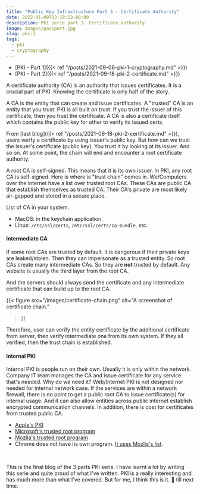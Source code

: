 ```yaml
---
title: "Public Key Infrastructure Part 3 - Certificate Authority"
date: 2022-01-09T13:19:53-08:00
description: PKI serie part 3. Certificate authority.
image: images/passport.jpg
slug: pki-3
tags:
  - pki
  - cryptography
---
```


* [PKI - Part 1]({{< ref "/posts/2021-09-06-pki-1-cryptography.md" >}})
* [PKI - Part 2]({{< ref "/posts/2021-09-18-pki-2-certificate.md" >}})

A certificate authority (CA) is an authority that issues certificates. It is a crucial part of PKI. Knowing the certificate is only half of the story.

A CA is the entity that can create and issue certificates. A "trusted" CA is an entity that you trust. PKI is all built on trust. If you trust the issuer of this certificate, then you trust the certificate. A CA is also a certificate itself which contains the public key for other to verify its issued certs.

From [last blog]({{< ref "/posts/2021-09-18-pki-2-certificate.md" >}}), users verify a certificate by using issuer's public key. But how can we trust the issuer's certificate (public key). You trust it by looking at its issuer. And so on. At some point, the chain will end and encounter a root certificate authority. 


A root CA is self-signed. This means that it is its own issuer. In PKI, any root CA is self-signed. Here is where is "trust chain" comes in. We/Computers over the internet have a list over trusted root CAs. These CAs are public CA that establish themselves as trusted CA. Their CA's private are most likely air-gapped and stored in a secure place. 


List of CA in your system.
* MacOS: in the keychain application.
* Linux: `/etc/ssl/certs`, `/etc/ssl/certs/ca-bundle`, etc.



#### Intermediate CA

If some root CAs are trusted by default, it is dangerous if their private keys are leaked/stolen. Then they can impersonate as a trusted entity. So root CAs create many intermediate CAs. So they are **not** trusted by default. Any website is usually the third layer from the root CA.

And the servers should always send the certificate and any intermediate certificate that can build up to the root CA. 

{{< figure
    src="/images/certificate-chain.png"
    alt="A screenshot of certificate chain."
>}}

Therefore, user can verify the entity certificate by the additional certificate from server, then verify intermediate one from its own system. If they all verified, then the trust chain is established. 


#### Internal PKI

Internal PKI is people run on their own. Usually it is only within the network. Company IT team manages the CA and issue certificate for any service that's needed. Why do we need it? Web/Internet PKI is not designed nor needed for internal network case. If the services are within a network firewall, there is no point to get a public root CA to issue certificate(s) for internal usage. And it can also allow entities across public internet establish encrypted communication channels. In addition, there is cost for certificates from trusted public CA. 


* [Apple\'s PKI](https://www.apple.com/certificateauthority/)
* [Microsoft\'s trusted root program](https://docs.microsoft.com/en-us/security/trusted-root/participants-list)
* [Mozlia\'s trusted root program](https://wiki.mozilla.org/CA)
* Chrome does not have its own program. [It uses Mozlia\'s list](https://chromium.googlesource.com/chromiumos/docs/+/HEAD/ca_certs.md).

&nbsp;

This is the final blog of the 3 parts PKI serie. I have learnt a lot by writing this serie and quite proud of what I've written. PKI is a really interesting and has much more than what I've covered. But for me, I think this is it. 🤠  till next time.